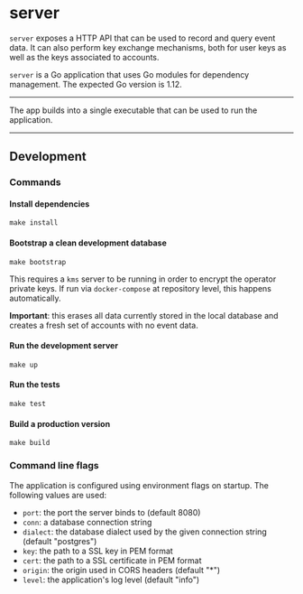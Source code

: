 # server

`server` exposes a HTTP API that can be used to record and query event data. It can also perform key exchange mechanisms, both for user keys as well as the keys associated to accounts.

`server` is a Go application that uses Go modules for dependency management. The expected Go version is 1.12.

---

The app builds into a single executable that can be used to run the application.

---

## Development

### Commands

#### Install dependencies

```
make install
```

#### Bootstrap a clean development database

```
make bootstrap
```

This requires a `kms` server to be running in order to encrypt the operator private keys. If run via `docker-compose` at repository level, this happens automatically.

**Important**: this erases all data currently stored in the local database and creates a fresh set of accounts with no event data.

#### Run the development server

```
make up
```

#### Run the tests

```
make test
```

#### Build a production version

```
make build
```

### Command line flags

The application is configured using environment flags on startup. The following values are used:

  - `port`: the port the server binds to (default 8080)
  - `conn`: a database connection string
  - `dialect`: the database dialect used by the given connection string (default "postgres")
  - `key`: the path to a SSL key in PEM format
  - `cert`: the path to a SSL certificate in PEM format
  - `origin`: the origin used in CORS headers (default "*")
  - `level`: the application's log level (default "info")
